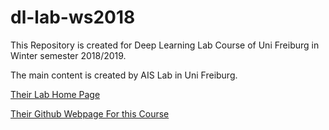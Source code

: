 # dl-lab-ws2018

This Repository is created for Deep Learning Lab Course of Uni Freiburg in Winter semester 2018/2019.

The main content is created by AIS Lab in Uni Freiburg.

[Their Lab Home Page](http://ais.informatik.uni-freiburg.de/index_en.php)


[Their Github Webpage For this Course](https://github.com/aisrobots/dl-lab-2018)

